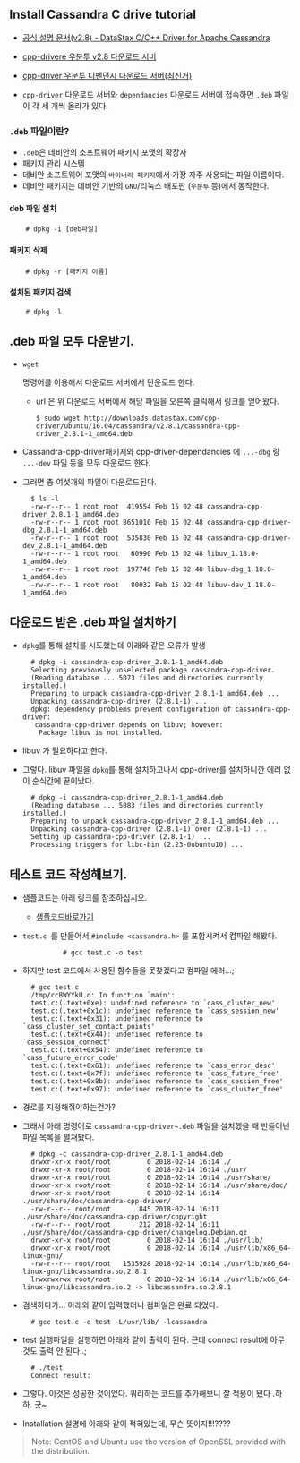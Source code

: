 ## Install Cassandra C drive tutorial

- [공식 설명 문서(v2.8) - DataStax C/C++ Driver for Apache Cassandra](https://docs.datastax.com/en/developer/cpp-driver/2.8/topics/)
- [cpp-drivere 우분투 v2.8 다운로드 서버](http://downloads.datastax.com/cpp-driver/ubuntu/16.04/cassandra/v2.8.1/)
- [cpp-driver 우분투 디펜던시 다운로드 서버(최신거)](http://downloads.datastax.com/cpp-driver/ubuntu/16.04/dependencies/)



- `cpp-driver` 다운로드 서버와 `dependancies` 다운로드 서버에 접속하면 `.deb` 파일이 각 세 개씩 올라가 있다.





### `.deb` 파일이란?

- `.deb`은 데비안의 소프트웨어 패키지 포맷의 확장자
- 패키지 관리 시스템
- 데비안 소프트웨어 포맷의 `바이너리 패키지`에서 가장 자주 사용되는 파일 이름이다.
- 데비안 패키지는 데비안 기반의 `GNU`/리눅스 배포판 (`우분투` 등)에서 동작한다.

#### deb 파일 설치

```
    # dpkg -i [deb파일]
```

#### 패키지 삭제

```
    # dpkg -r [패키지 이름]
```

#### 설치된 패키지 검색

```
    # dpkg -l
```





## .deb 파일 모두 다운받기.

- ```
  wget
  ```

   

  명령어를 이용해서 다운로드 서버에서 단운로드 한다.

  - url 은 위 다운로드 서버에서 해당 파일을 오른쪽 클릭해서 링크를 얻어왔다.

    ```
    $ sudo wget http://downloads.datastax.com/cpp-driver/ubuntu/16.04/cassandra/v2.8.1/cassandra-cpp-driver_2.8.1-1_amd64.deb
    ```

- Cassandra-cpp-driver패키지와 cpp-driver-dependancies 에 `...-dbg` 랑 `...-dev` 파일 등을 모두 다운로드 한다.

- 그러면 총 여섯개의 파일이 다운로드된다.

  ```
    $ ls -l
    -rw-r--r-- 1 root root  419554 Feb 15 02:48 cassandra-cpp-driver_2.8.1-1_amd64.deb
    -rw-r--r-- 1 root root 8651010 Feb 15 02:48 cassandra-cpp-driver-dbg_2.8.1-1_amd64.deb
    -rw-r--r-- 1 root root  535830 Feb 15 02:48 cassandra-cpp-driver-dev_2.8.1-1_amd64.deb
    -rw-r--r-- 1 root root   60990 Feb 15 02:48 libuv_1.18.0-1_amd64.deb
    -rw-r--r-- 1 root root  197746 Feb 15 02:48 libuv-dbg_1.18.0-1_amd64.deb
    -rw-r--r-- 1 root root   80032 Feb 15 02:48 libuv-dev_1.18.0-1_amd64.deb
  ```





## 다운로드 받은 .deb 파일 설치하기

- `dpkg`를 통해 설치를 시도했는데 아래와 같은 오류가 발생

  ```
    # dpkg -i cassandra-cpp-driver_2.8.1-1_amd64.deb 
    Selecting previously unselected package cassandra-cpp-driver.
    (Reading database ... 5073 files and directories currently installed.)
    Preparing to unpack cassandra-cpp-driver_2.8.1-1_amd64.deb ...
    Unpacking cassandra-cpp-driver (2.8.1-1) ...
    dpkg: dependency problems prevent configuration of cassandra-cpp-driver:
     cassandra-cpp-driver depends on libuv; however:
      Package libuv is not installed.
  ```

- libuv 가 필요하다고 한다.

- 그렇다. libuv 파일을 `dpkg`를 통해 설치하고나서 cpp-driver를 설치하니깐 에러 없이 순식간에 끝이났다.

  ```
    # dpkg -i cassandra-cpp-driver_2.8.1-1_amd64.deb 
    (Reading database ... 5083 files and directories currently installed.)
    Preparing to unpack cassandra-cpp-driver_2.8.1-1_amd64.deb ...
    Unpacking cassandra-cpp-driver (2.8.1-1) over (2.8.1-1) ...
    Setting up cassandra-cpp-driver (2.8.1-1) ...
    Processing triggers for libc-bin (2.23-0ubuntu10) ...
  ```





## 테스트 코드 작성해보기.

- 샘플코드는 아래 링크를 참조하십시오.

  - [샘플코드바로가기](https://github.com/nicewoong/cassandra_c_driver/blob/master/sample_modularized.c)

- `test.c `를 만들어서 `#include <cassandra.h>` 를 포함시켜서 컴파일 해봤다.

  ```
            # gcc test.c -o test 
  ```

- 하지만 test 코드에서 사용된 함수들을 못찾겠다고 컴파일 에러…;

  ```
    # gcc test.c
    /tmp/ccBWYYkU.o: In function `main':
    test.c:(.text+0xe): undefined reference to `cass_cluster_new'
    test.c:(.text+0x1c): undefined reference to `cass_session_new'
    test.c:(.text+0x31): undefined reference to `cass_cluster_set_contact_points'
    test.c:(.text+0x44): undefined reference to `cass_session_connect'
    test.c:(.text+0x54): undefined reference to `cass_future_error_code'
    test.c:(.text+0x61): undefined reference to `cass_error_desc'
    test.c:(.text+0x7f): undefined reference to `cass_future_free'
    test.c:(.text+0x8b): undefined reference to `cass_session_free'
    test.c:(.text+0x97): undefined reference to `cass_cluster_free'
  ```

- 경로를 지정해줘야하는건가?

- 그래서 아래 명령어로 `cassandra-cpp-driver~.deb` 파일을 설치했을 때 만들어낸 파일 목록을 펼쳐봤다.

  ```
    # dpkg -c cassandra-cpp-driver_2.8.1-1_amd64.deb 
    drwxr-xr-x root/root         0 2018-02-14 16:14 ./
    drwxr-xr-x root/root         0 2018-02-14 16:14 ./usr/
    drwxr-xr-x root/root         0 2018-02-14 16:14 ./usr/share/
    drwxr-xr-x root/root         0 2018-02-14 16:14 ./usr/share/doc/
    drwxr-xr-x root/root         0 2018-02-14 16:14 ./usr/share/doc/cassandra-cpp-driver/
    -rw-r--r-- root/root       845 2018-02-14 16:11 ./usr/share/doc/cassandra-cpp-driver/copyright
    -rw-r--r-- root/root       212 2018-02-14 16:11 ./usr/share/doc/cassandra-cpp-driver/changelog.Debian.gz
    drwxr-xr-x root/root         0 2018-02-14 16:14 ./usr/lib/
    drwxr-xr-x root/root         0 2018-02-14 16:14 ./usr/lib/x86_64-linux-gnu/
    -rw-r--r-- root/root   1535928 2018-02-14 16:14 ./usr/lib/x86_64-linux-gnu/libcassandra.so.2.8.1
    lrwxrwxrwx root/root         0 2018-02-14 16:14 ./usr/lib/x86_64-linux-gnu/libcassandra.so.2 -> libcassandra.so.2.8.1 
  ```

- 검색하다가… 아래와 같이 입력했더니 컴파일은 완료 되었다.

  ```
    # gcc test.c -o test -L/usr/lib/ -lcassandra
  ```

- test 실행파일을 실행하면 아래와 같이 출력이 된다. 근데 connect result에 아무것도 출력 안 된다..;

  ```
    # ./test 
    Connect result: 
  ```

- 그렇다. 이것은 성공한 것이었다. 쿼리하는 코드를 추가해보니 잘 적용이 됐다 .하하. 굿~

- Installation 설명에 아래와 같이 적혀있는데, 무슨 뜻이지!!!????

> Note: CentOS and Ubuntu use the version of OpenSSL provided with the distribution.